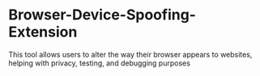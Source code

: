 # Browser-Device-Spoofing-Extension
This tool allows users to alter the way their browser appears to websites, helping with privacy, testing, and debugging purposes
